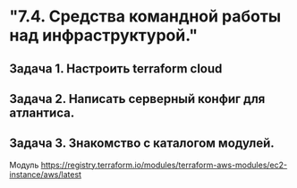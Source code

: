 # "7.4. Средства командной работы над инфраструктурой."

## Задача 1. Настроить terraform cloud

## Задача 2. Написать серверный конфиг для атлантиса.

## Задача 3. Знакомство с каталогом модулей.

Модуль https://registry.terraform.io/modules/terraform-aws-modules/ec2-instance/aws/latest
